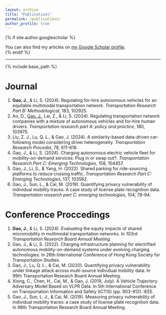 ```yaml
---
layout: archive
title: "Publications"
permalink: /publications/
author_profile: true
---
```


{% if site.author.googlescholar %}
  <div class="wordwrap">You can also find my articles on <a href="{{site.author.googlescholar}}">my Google Scholar profile</a>.</div>
{% endif %}

***

{% include base_path %}

Journal
======
1. **Gao, J.**, & Li, S. (2024). Regulating for-hire autonomous vehicles for an equitable multimodal transportation network. _Transportation Research Part B: Methodological_, 183, 102925.
2. Ao, D., <u>Gao, J.</u>, Lai, Z., & Li, S. (2024). Regulating transportation network companies with a mixture of autonomous vehicles and for-hire human drivers. _Transportation research part A: policy and practice_, 180, 103975.
3. Liu, Z. J., Lu, Q. L., & Gao, J. (2024). A similarity-based data-driven car-following model considering driver heterogeneity. _Transportation Research Procedia_, 78, 611-618.
4. Gao, J., & Li, S. (2024). Charging autonomous electric vehicle fleet for mobility-on-demand services: Plug in or swap out?. _Transportation Research Part C: Emerging Technologies_, 158, 104457.
5. Gao, J., Li, S., & Yang, H. (2022). Shared parking for ride-sourcing platforms to reduce cruising traffic. _Transportation Research Part C: Emerging Technologies_, 137, 103562.
6. Gao, J., Sun, L., & Cai, M. (2019). Quantifying privacy vulnerability of individual mobility traces: A case study of license plate recognition data. _Transportation research part C: emerging technologies_, 104, 78-94.

Conference Proccedings
======
1. **Gao, J.**, & Li, S. (2024). Evaluating the equity impacts of shared micromobility in multimodal transportation networks. _In 103rd Transportation Research Board Annual Meeting_.
2. Gao, J., & Li, S. (2022). Charging infrastructure planning for electrified autonomous mobility-on-demand systems under evolving charging technologies. In 26th International Conference of Hong Kong Society for Transportation Studies.
3. Gao, J., Lu, Q. L., & Cai, M. (2020). Quantifying privacy vulnerability under linkage attack across multi-source individual mobility data. In 99th Transportation Research Board Annual Meeting.
4. Xiong, C., Chen, H., Cai, M., & Gao, J. (2019, July). A Vehicle Trajectory Adversary Model Based on VLPR Data. In 5th International Conference on Transportation Information and Safety (ICTIS) (pp. 903-912). IEEE.
5. Gao, J., Sun, L. J., & Cai, M. (2019). Measuring privacy vulnerability of individual mobility traces: a case study of license plate recognition data. In 98th Transportation Research Board Annual Meeting.

<!--
{% for post in site.publications reversed %}
  {% include archive-single.html %}
{% endfor %}
-->